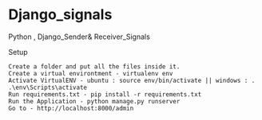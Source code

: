 # Django_signals
Python , Django_Sender&amp; Receiver_Signals


Setup

    Create a folder and put all the files inside it.
    Create a virtual environtment - virtualenv env
    Activate VirtualENV - ubuntu : source env/bin/activate || windows : . .\env\Scripts\activate
    Run requirements.txt - pip install -r requirements.txt
    Run the Application - python manage.py runserver
    Go to - http://localhost:8000/admin
